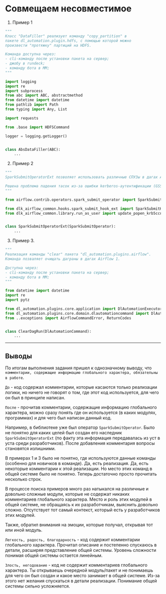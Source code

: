 # Совмещаем несовместимое

1) Пример 1

```python
"""
Класс "DataFiller" реализует команду "сopy_partition" в
пакете dl_automation.plugin.hdfs, с помощью которой можно
произвести "протяжку" партиций на HDFS.

Команда доступна через:
- cli-команду после установки пакета на сервер;
- джобу в rundeck;
- команду бота в MM;
"""

import logging
import re
import subprocess
from abc import ABC, abstractmethod
from datetime import datetime
from pathlib import Path
from typing import Any, List

import requests

from .base import HDFSCommand

logger = logging.getLogger()


class AbsDataFiller(ABC):
    ...
```

2) Пример 2

```python
"""
SparkSubmitOperatorExt позволяет использовать различные СПУЗы в дагах Airflow 1.

Решена проблема падения тасок из-за ошибки kerberos-аутентификации (GSS).
"""

from airflow.contrib.operators.spark_submit_operator import SparkSubmitOperator

from dlk_airflow_common.hooks.spark_submit_hook_ext import SparkSubmitHookExt
from dlk_airflow_common.library.run_as_user import update_popen_krb5ccname, default_krb5ccname_func


class SparkSubmitOperatorExt(SparkSubmitOperator):
    ...
```

3) Пример 3.

```python
"""
Реализация команды "clear" пакета "dl_automation.plugins.airflow".
Команда позваляет очищать даграны в дагах Airflow 1.

Доступна через:
- cli-команду после установки пакета на сервер;
- команду бота в MM;
"""

from datetime import datetime
import re
import pytz

from dl_automation.plugins.core.application import DlAutomationExecutor
from dl_automation.plugins.core.domain.dlautomationcommand import DlAutomationCommand
from ..exceptions import AirflowCommandError, ReturnCodes


class ClearDagRun(DlAutomationCommand):
    ...
```

---

## Выводы
По итогам выполнения задания пришел к однозначному выводу, что `комментарии, содержащие информацию глобального характера, обязательны в работе`. 

`До` - код содержал комментарии, которые касаются только реализации логики, но ничего не говорят о том, где этот код используется, для чего он был в принципе написан. 

`После` - прочитав комментарии, содержащие информацию глобального характера, можно сразу понять где он используется (в каких модулях, программах) и для чего был написан данный код.

Например, в библиотеке уже был оператор `SparkSubmitOperator`. Было не понятно для каких целей был создан его наследник `SparkSubmitOperatorExt` (по факту эта информация передавалась из уст в уста среди разработчиков). После добавления комментария вопросы становятся излишними.

В примерах 1 и 3 было не понятно, где используются данные команды (особенно для новичков в команде). Да, есть реализация. Да, есть некоторые комментарии к этой реализации. Но место этих команд в общей системе было не понятно. 
Теперь достаточно просто прочитать несколько строк.

В процессе поиска примеров много раз натыкался на различные и довольно сложные модули, которые не содержат никаких комментариев глобального характера.
Место и роль этих модулей в общей системе, не обращаясь к их разработчикам, выяснить довольно сложно. Отсутствует тот самый контекст, который есть у разработчиков этих модулей.

Также, обратил внимания на эмоции, которые получал, открывая тот или иной модуль. 

`Легкость, радость, благодарность` - код содержит комментарии глобального характера. Прочитал описание и постепенно спускаюсь в детали, расширяя представление общей системы. Уровень сложности понимая общей системы остается линейным.

`Злость, негодование` - код не содержит комментариев глобального характера. Ты открываешь очередной модуль/пакет и не понимаешь для чего он был создан и какое место занимает в общей системе. Из-за этого нет желания спускаться в детали реализации. Понимание общей системы сильно усложняется.
